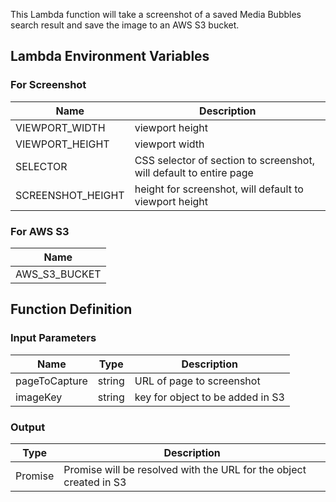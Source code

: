 This Lambda function will take a screenshot of a saved Media Bubbles search result and save the image to an AWS S3 bucket.

## Lambda Environment Variables

### For Screenshot

| Name              | Description                                                        |
| ----------------- | ------------------------------------------------------------------ |
| VIEWPORT_WIDTH    | viewport height                                                    |
| VIEWPORT_HEIGHT   | viewport width                                                     |
| SELECTOR          | CSS selector of section to screenshot, will default to entire page |
| SCREENSHOT_HEIGHT | height for screenshot, will default to viewport height             |

### For AWS S3

| Name          |
| ------------- |
| AWS_S3_BUCKET |

## Function Definition

### Input Parameters

| Name          | Type   | Description                      |
| ------------- | ------ | -------------------------------- |
| pageToCapture | string | URL of page to screenshot        |
| imageKey      | string | key for object to be added in S3 |

### Output

| Type            | Description                                                        |
| --------------- | ------------------------------------------------------------------ |
| Promise<string> | Promise will be resolved with the URL for the object created in S3 |
